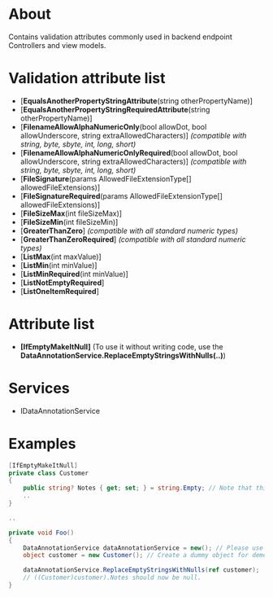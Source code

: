 # About

Contains validation attributes commonly used in backend endpoint Controllers and view models.

# Validation attribute list

- [**EqualsAnotherPropertyStringAttribute**(string otherPropertyName)]
- [**EqualsAnotherPropertyStringRequiredAttribute**(string otherPropertyName)]
- [**FilenameAllowAlphaNumericOnly**(bool allowDot, bool allowUnderscore, string extraAllowedCharacters)] *(compatible with string, byte, sbyte, int, long, short)*
- [**FilenameAllowAlphaNumericOnlyRequired**(bool allowDot, bool allowUnderscore, string extraAllowedCharacters)] *(compatible with string, byte, sbyte, int, long, short)*
- [**FileSignature**(params AllowedFileExtensionType[] allowedFileExtensions)]
- [**FileSignatureRequired**(params AllowedFileExtensionType[] allowedFileExtensions)]
- [**FileSizeMax**(int fileSizeMax)]
- [**FileSizeMin**(int fileSizeMin)]
- [**GreaterThanZero**] *(compatible with all standard numeric types)*
- [**GreaterThanZeroRequired**] *(compatible with all standard numeric types)*
- [**ListMax**(int maxValue)]
- [**ListMin**(int minValue)]
- [**ListMinRequired**(int minValue)]
- [**ListNotEmptyRequired**]
- [**ListOneItemRequired**]

# Attribute list

- **[IfEmptyMakeItNull]** (To use it without writing code, use the **DataAnnotationService.ReplaceEmptyStringsWithNulls(..)**)

# Services

- IDataAnnotationService



# Examples

```c#
[IfEmptyMakeItNull]
private class Customer
{
	public string? Notes { get; set; } = string.Empty; // Note that this must be a nullable type.
    ..
}

..

private void Foo()
{
    DataAnnotationService dataAnnotationService = new(); // Please use DI if possible.
	object customer = new Customer(); // Create a dummy object for demo purposes.

    dataAnnotationService.ReplaceEmptyStringsWithNulls(ref customer);
    // ((Customer)customer).Notes should now be null.
}
```

